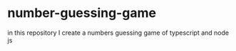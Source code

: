 # number-guessing-game
in this repository I create a numbers guessing game of typescript and node js
